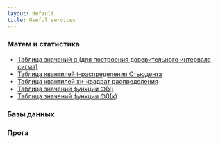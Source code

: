 ```yaml
---
layout: default
title: Useful services
---
```


### Матем и статистика

- <a href="/docs/tabl-znach-q-dlya-doveritelnogo-intervala-sigma.png" target="_blank">Таблица значений q (для построения доверительного интервала сигма)</a>
- <a href="/docs/tabl-fukc-t-student.png" target="_blank">Таблица квантилей t-распределения Стьюдента</a>
- <a href="/docs/tabl-fukc-xi-kvadrat.png" target="_blank">Таблица квантилей хи-квадрат распределения</a>
- <a href="/docs/tabl-fukc-fi.png" target="_blank">Таблица значений функции Φ(x)</a>
- <a href="/docs/tabl-fukc-fi0-laplas.png" target="_blank">Таблица значений функции Φ0(x)</a>

### Базы данных

### Прога